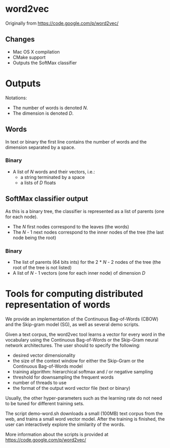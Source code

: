 # word2vec

Originally from https://code.google.com/p/word2vec/

## Changes

- Mac OS X compilation
- CMake support
- Outputs the SoftMax classifier

# Outputs

Notations:

- The number of words is denoted *N*.
- The dimension is denoted *D*.

## Words

In text or binary the first line contains the number of words and the dimension separated by a space.

### Binary

- A list of *N* words and their vectors, i.e.:
    - a string terminated by a space
    - a lists of *D* floats

## SoftMax classifier output

As this is a binary tree, the classifier is represented as a list of parents (one for each node).

- The *N* first nodes correspond to the leaves (the words)
- The *N* - 1 next nodes correspond to the inner nodes of the tree (the last node being the root)

### Binary

- The list of parents (64 bits ints) for the 2 * *N* - 2  nodes of the tree (the root of the tree is not listed)
- A list of *N* - 1 vectors (one for each inner node) of dimension *D*

# Tools for computing distributed representation of words

We provide an implementation of the Continuous Bag-of-Words (CBOW) and the Skip-gram model (SG), as well as several demo scripts.

Given a text corpus, the word2vec tool learns a vector for every word in the vocabulary using the Continuous
Bag-of-Words or the Skip-Gram neural network architectures. The user should to specify the following:
 - desired vector dimensionality
 - the size of the context window for either the Skip-Gram or the Continuous Bag-of-Words model
 - training algorithm: hierarchical softmax and / or negative sampling
 - threshold for downsampling the frequent words
 - number of threads to use
 - the format of the output word vector file (text or binary)

Usually, the other hyper-parameters such as the learning rate do not need to be tuned for different training sets.

The script demo-word.sh downloads a small (100MB) text corpus from the web, and trains a small word vector model. After the training
is finished, the user can interactively explore the similarity of the words.

More information about the scripts is provided at https://code.google.com/p/word2vec/

